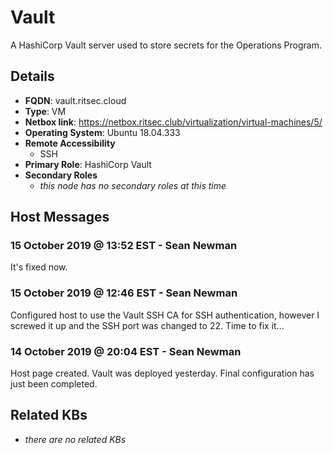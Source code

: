 # Vault

A HashiCorp Vault server used to store secrets for the Operations Program.

## Details

- **FQDN**: vault.ritsec.cloud
- **Type**: VM
- **Netbox link**: https://netbox.ritsec.club/virtualization/virtual-machines/5/
- **Operating System**: Ubuntu 18.04.333
- **Remote Accessibility**
  - SSH
- **Primary Role**: HashiCorp Vault
- **Secondary Roles**
  - _this node has no secondary roles at this time_

## Host Messages

### 15 October 2019 @ 13:52 EST - Sean Newman

It's fixed now.

### 15 October 2019 @ 12:46 EST - Sean Newman

Configured host to use the Vault SSH CA for SSH authentication, however I
screwed it up and the SSH port was changed to 22. Time to fix it...

### 14 October 2019 @ 20:04 EST - Sean Newman

Host page created. Vault was deployed yesterday. Final configuration has just
been completed.

## Related KBs

- _there are no related KBs_